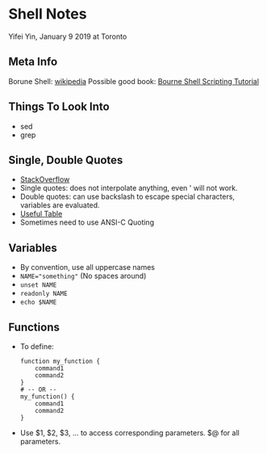 Shell Notes
===========

Yifei Yin,  January 9 2019 at Toronto

Meta Info
---------

Borune Shell: [wikipedia](https://en.wikipedia.org/wiki/Bourne_shell)
Possible good book: [Bourne Shell Scripting Tutorial](https://www.shellscript.sh/functions.html)


Things To Look Into
-------------------
- sed
- grep


Single, Double Quotes
---------------------
- [StackOverflow](https://stackoverflow.com/questions/6697753/difference-between-single-and-double-quotes-in-bash)
- Single quotes: does not interpolate anything, even \' will not work.
- Double quotes: can use backslash to escape special characters, variables are evaluated.
- [Useful Table](https://stackoverflow.com/a/42082956/7318257)
- Sometimes need to use ANSI-C Quoting


Variables
---------
- By convention, use all uppercase names
- `NAME="something"`    (No spaces around)
- `unset NAME`
- `readonly NAME`
- `echo $NAME`


Functions
---------
- To define:
    ```
    function my_function {
        command1
        command2
    }
    # -- OR --
    my_function() {
        command1
        command2
    }
    ```
- Use $1, $2, $3, ... to access corresponding parameters. $@ for all parameters.

